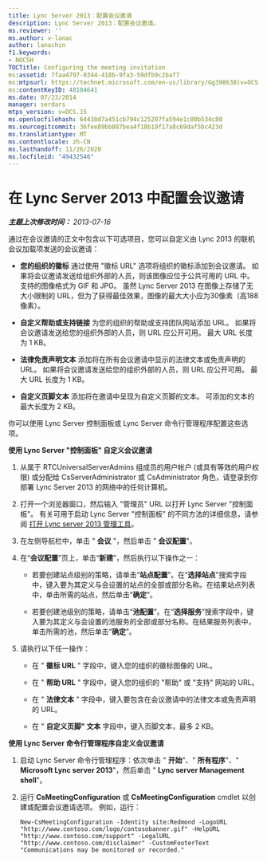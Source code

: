 ```yaml
---
title: Lync Server 2013：配置会议邀请
description: Lync Server 2013：配置会议邀请。
ms.reviewer: ''
ms.author: v-lanac
author: lanachin
f1.keywords:
- NOCSH
TOCTitle: Configuring the meeting invitation
ms:assetid: 7faa4797-0344-418b-9fa3-59dfb9c2baf7
ms:mtpsurl: https://technet.microsoft.com/en-us/library/Gg398638(v=OCS.15)
ms:contentKeyID: 48184641
ms.date: 07/23/2014
manager: serdars
mtps_version: v=OCS.15
ms.openlocfilehash: 64438d7a451cb794c125207fa594e1c00b534c80
ms.sourcegitcommit: 36fee89bb887bea4f18b19f17a8c69daf5bc423d
ms.translationtype: MT
ms.contentlocale: zh-CN
ms.lasthandoff: 11/26/2020
ms.locfileid: "49432546"
---
```

# <a name="configuring-the-meeting-invitation-in-lync-server-2013"></a>在 Lync Server 2013 中配置会议邀请

<div data-xmlns="http://www.w3.org/1999/xhtml">

<div class="topic" data-xmlns="http://www.w3.org/1999/xhtml" data-msxsl="urn:schemas-microsoft-com:xslt" data-cs="https://msdn.microsoft.com/">

<div data-asp="https://msdn2.microsoft.com/asp">



</div>

<div id="mainSection">

<div id="mainBody">

<span> </span>

_**主题上次修改时间：** 2013-07-16_

通过在会议邀请的正文中包含以下可选项目，您可以自定义由 Lync 2013 的联机会议加载项发送的会议邀请：

  - **您的组织的徽标** 通过使用 "徽标 URL" 选项将组织的徽标添加到会议邀请。 如果将会议邀请发送给组织外部的人员，则该图像应位于公共可用的 URL 中。 支持的图像格式为 GIF 和 JPG。 虽然 Lync Server 2013 在图像上存储了无大小限制的 URL，但为了获得最佳效果，图像的最大大小应为30像素（高188像素）。

  - **自定义帮助或支持链接** 为您的组织的帮助或支持团队网站添加 URL。 如果将会议邀请发送给您的组织外部的人员，则 URL 应公开可用。 最大 URL 长度为 1 KB。

  - **法律免责声明文本** 添加将在所有会议邀请中显示的法律文本或免责声明的 URL。 如果将会议邀请发送给您的组织外部的人员，则 URL 应公开可用。 最大 URL 长度为 1 KB。

  - **自定义页脚文本** 添加将在邀请中呈现为自定义页脚的文本。 可添加的文本的最大长度为 2 KB。

你可以使用 Lync Server 控制面板或 Lync Server 命令行管理程序配置这些选项。

<div>


**使用 Lync Server "控制面板" 自定义会议邀请**

1.  从属于 RTCUniversalServerAdmins 组成员的用户帐户 (或具有等效的用户权限) 或分配给 CsServerAdministrator 或 CsAdministrator 角色，请登录到你部署 Lync Server 2013 的网络中的任何计算机。

2.  打开一个浏览器窗口，然后输入 "管理员" URL 以打开 Lync Server "控制面板"。 有关可用于启动 Lync Server "控制面板" 的不同方法的详细信息，请参阅 [打开 Lync server 2013 管理工具](lync-server-2013-open-lync-server-administrative-tools.md)。

3.  在左侧导航栏中，单击 " **会议** "，然后单击 " **会议配置**"。

4.  在“**会议配置**”页上，单击“**新建**”，然后执行以下操作之一：
    
      - 若要创建站点级别的策略，请单击“**站点配置**”。在“**选择站点**”搜索字段中，键入要为其定义与会设置的站点的全部或部分名称。在结果站点列表中，单击所需的站点，然后单击“**确定**”。
    
      - 若要创建池级别的策略，请单击“**池配置**”。在“**选择服务**”搜索字段中，键入要为其定义与会设置的池服务的全部或部分名称。在结果服务列表中，单击所需的池，然后单击“**确定**”。

5.  请执行以下任一操作：
    
      - 在 " **徽标 URL** " 字段中，键入您的组织的徽标图像的 URL。
    
      - 在 " **帮助 URL** " 字段中，键入您的组织的 "帮助" 或 "支持" 网站的 URL。
    
      - 在 " **法律文本** " 字段中，键入要包含在会议邀请中的法律文本或免责声明的 URL。
    
      - 在 " **自定义页脚" 文本** 字段中，键入页脚文本，最多 2 KB。

**使用 Lync Server 命令行管理程序自定义会议邀请**

1.  启动 Lync Server 命令行管理程序：依次单击 " **开始**"、" **所有程序**"、" **Microsoft Lync server 2013**"，然后单击 " **Lync server Management shell**"。

2.  运行 **CsMeetingConfiguration** 或 **CsMeetingConfiguration** cmdlet 以创建或配置会议邀请选项。 例如，运行：
    
        New-CsMeetingConfiguration -Identity site:Redmond -LogoURL "http://www.contoso.com/logo/contosobanner.gif" -HelpURL "http://www.contoso.com/support" -LegalURL "http://www.contoso.com/disclaimer" -CustomFooterText "Communications may be monitored or recorded."

</div>

</div>

<span> </span>

</div>

</div>

</div>

